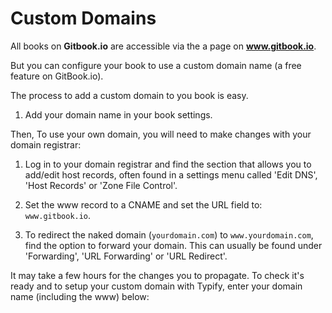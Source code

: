 # Custom Domains

All books on **Gitbook.io** are accessible via the a page on **www.gitbook.io**.

But you can configure your book to use a custom domain name (a free feature on GitBook.io).

The process to add a custom domain to you book is easy.

1. Add your domain name in your book settings.

Then, To use your own domain, you will need to make changes with your domain registrar:

1. Log in to your domain registrar and find the section that allows you to add/edit host records, often found in a settings menu called 'Edit DNS', 'Host Records' or 'Zone File Control'.

2. Set the www record to a CNAME and set the URL field to: ```www.gitbook.io```.

3. To redirect the naked domain (`yourdomain.com`) to `www.yourdomain.com`, find the option to forward your domain. This can usually be found under 'Forwarding', 'URL Forwarding' or 'URL Redirect'.


It may take a few hours for the changes you to propagate. To check it's ready and to setup your custom domain with Typify, enter your domain name (including the www) below:
